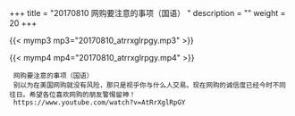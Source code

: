 +++
title = "20170810  网购要注意的事项（国语） "
description = ""
weight = 20
+++

{{< mymp3 mp3="20170810_atrrxglrpgy.mp3" >}}

{{< mymp4 mp4="20170810_atrrxglrpgy.mp4" >}}

     网购要注意的事项（国语） 
     别以为在美国网购就没有风险，那只是视乎你与什么人交易。现在网购的诚信度已经今时不同往日。希望各位喜欢网购的朋友警惕留神！ 
     https://www.youtube.com/watch?v=AtRrXglRpGY 
